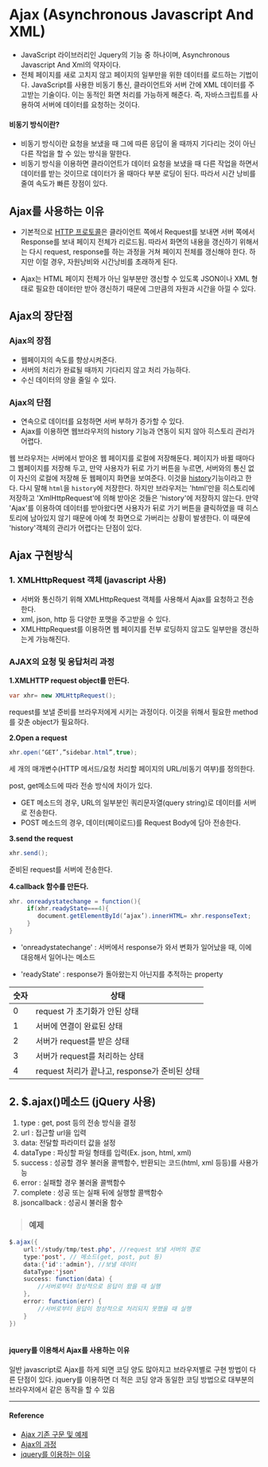 # Ajax (Asynchronous Javascript And XML)
- JavaScript 라이브러리인 Jquery의 기능 중 하나이며, Asynchronous Javascript And Xml의 약자이다.
- 전체 페이지를 새로 고치지 않고 페이지의 일부만을 위한 데이터를 로드하는 기법이다.  JavaScript를 사용한 비동기 통신, 클라이언트와 서버 간에 XML 데이터를 주고받는 기술이다. 이는 동적인 화면 처리를 가능하게 해준다.
즉, 자바스크립트를 사용하여 서버에 데이터를 요청하는 것이다.

#### 비동기 방식이란?

- 비동기 방식이란 요청을 보냈을 때 그에 따른 응답이 올 때까지 기다리는 것이 아닌 다른 작업을 할 수 있는 방식을 말한다.
- 비동기 방식을 이용하면 클라이언트가 데이터 요청을 보냈을 때 다른 작업을 하면서 데이터를 받는 것이므로 데이터가 올 때마다 부분 로딩이 된다. 따라서 시간 낭비를 줄여 속도가 빠른 장점이 있다.


## Ajax를 사용하는 이유
- 기본적으로 [HTTP 프로토콜](https://github.com/Im-D/Dev-Docs/blob/master/Network/HTTP%20vs%20WebSocket.md#http)은 클라이언트 쪽에서 Request를 보내면 서버 쪽에서 Response를 보내 페이지 전체가 리로드됨.
따라서 화면의 내용을 갱신하기 위해서는 다시 request, response를 하는 과정을 거쳐 페이지 전체를 갱신해야 한다. 하지만 이럴 경우, 자원낭비와 시간낭비를 초래하게 된다.

- Ajax는 HTML 페이지 전체가 아닌 일부분만 갱신할 수 있도록 JSON이나 XML 형태로 필요한 데이터만 받아 갱신하기 때문에 그만큼의 자원과 시간을 아낄 수 있다.

## Ajax의 장단점
###   Ajax의 장점
- 웹페이지의 속도를 향상시켜준다.
- 서버의 처리가 완료될 때까지 기다리지 않고 처리 가능하다.
- 수신 데이터의 양을 줄일 수 있다.

###   Ajax의 단점
- 연속으로 데이터를 요청하면 서버 부하가 증가할 수 있다.
- Ajax를 이용하면 웹브라우저의 history 기능과 연동이 되지 않아 히스토리 관리가 어렵다.

웹 브라우저는 서버에서 받아온 웹 페이지를 로컬에 저장해둔다. 페이지가 바뀔 때마다 그 웹페이지를 저장해 두고, 만약 사용자가 뒤로 가기 버튼을 누르면, 서버와의 통신 없이 자신의 로컬에 저장해 둔 웹페이지 화면을 보여준다. 이것을 [history](https://developer.mozilla.org/ko/docs/Web/API/Window/history)기능이라고 한다. 다시 말해 `html`을 `history`에 저장한다. 하지만 브라우저는 'html'만을 히스토리에 저장하고 'XmlHttpRequest'에 의해 받아온 것들은 'history'에 저장하지 않는다. 만약 'Ajax'를 이용하여 데이터를 받아왔다면 사용자가 뒤로 가기 버튼을 클릭하였을 때 히스토리에 남아있지 않기 때문에 아예 첫 화면으로 가버리는 상황이 발생한다.
이 때문에 'history'객체의 관리가 어렵다는 단점이 있다.


## Ajax 구현방식
### 1. XMLHttpRequest 객체 (javascript 사용)
- 서버와 통신하기 위해 XMLHttpRequest 객체를 사용해서 Ajax를 요청하고 전송한다.  
- xml, json, http 등 다양한 포맷을 주고받을 수 있다. 
- XMLHttpRequest를 이용하면 웹 페이지를 전부 로딩하지 않고도 일부만을 갱신하는게 가능해진다.

###  AJAX의 요청 및 응답처리 과정
**1.XMLHTTP request object를 만든다.**
```java
var xhr= new XMLHttpRequest();
```

request를 보낼 준비를 브라우저에게 시키는 과정이다. 
이것을 위해서 필요한 method를 갖춘 object가 필요하다.

**2.Open a request**

```java
xhr.open(‘GET’,”sidebar.html”,true);
```

세 개의 매개변수(HTTP 메서드/요청 처리할 페이지의 URL/비동기 여부)를 정의한다.

post, get메소드에 따라 전송 방식에 차이가 있다. 

- GET 메소드의 경우, URL의 일부분인 쿼리문자열(query string)로 데이터를 서버로 전송한다.
- POST 메소드의 경우, 데이터(페이로드)를 Request Body에 담아 전송한다.

**3.send the request**
```java
xhr.send();
```

준비된 request를 서버에 전송한다.


**4.callback 함수를 만든다.**

```java
xhr. onreadystatechange = function(){
	 if(xhr.readyState===4){
		document.getElementById(‘ajax’).innerHTML= xhr.responseText;   
     }
}
```

- 'onreadystatechange' : 서버에서 response가 와서 변화가 일어났을 때, 이에 대응해서 일어나는 메소드

- 'readyState' : response가 돌아왔는지 아닌지를 추적하는 property

|  숫자  |  상태 |
| ------------ | ------------ |
| 0  | request 가 초기화가 안된 상태  |
|  1 |  서버에 연결이 완료된 상태 |
| 2  | 서버가 request를 받은 상태  |
| 3  | 서버가 request를 처리하는 상태  |
| 4 | request 처리가 끝나고, response가 준비된 상태 |


## 2. $.ajax()메소드 (jQuery 사용)

1. type : get, post 등의 전송 방식을 결정
2. url : 접근할 url을 입력
3. data: 전달할 파라미터 값을 설정
4. dataType : 파싱할 파일 형태를 입력(Ex. json, html, xml)
5. success : 성공할 경우 불러올 콜백함수, 반환되는 코드(html, xml 등등)를 사용가능
6. error : 실패할 경우 불러올 콜백함수
7. complete : 성공 또는 실패 뒤에 실행할 콜백함수
8. jsoncallback : 성공시 불러올 함수

>### 예제
```java
$.ajax({ 
	url:'/study/tmp/test.php', //request 보낼 서버의 경로  
	type:'post', // 메소드(get, post, put 등)  
	data:{'id':'admin'}, //보낼 데이터  
	dataType:'json'  
	success: function(data) {  
		//서버로부터 정상적으로 응답이 왔을 때 실행  
	},   
	error: function(err) {  
		//서버로부터 응답이 정상적으로 처리되지 못했을 때 실행
	}  
})  
	
```
	
####  jquery를 이용해서 Ajax를 사용하는 이유 
일반 javascript로  Ajax를 하게 되면 코딩 양도 많아지고 브라우저별로 구현 방법이 다른 단점이 있다.
jquery를 이용하면 더 적은 코딩 양과 동일한 코딩 방법으로 대부분의 브라우저에서 같은 동작을 할 수 있음




------------




#### Reference 
- [Ajax 기존 구문 및 예제](https://dororongju.tistory.com/96) 
- [Ajax의 과정](https://poiemaweb.com/js-ajax)
- [jquery를 이용하는 이유](https://kdarkdev.tistory.com/26) 


